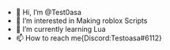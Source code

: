- 👋 Hi, I’m @Test0asa
- 👀 I’m interested in Making roblox Scripts
- 🌱 I’m currently learning Lua
- 📫 How to reach me{Discord:Testoasa#6112}

<!---
Test0asa/Test0asa is a ✨ special ✨ repository because its `README.md` (this file) appears on your GitHub profile.
You can click the Preview link to take a look at your changes.
--->

